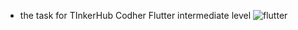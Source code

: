 - the task for TInkerHub Codher Flutter intermediate level
![flutter](https://user-images.githubusercontent.com/90635335/194730767-6fda5715-eef6-4e6b-9a04-b89dd38c1272.jpg)
